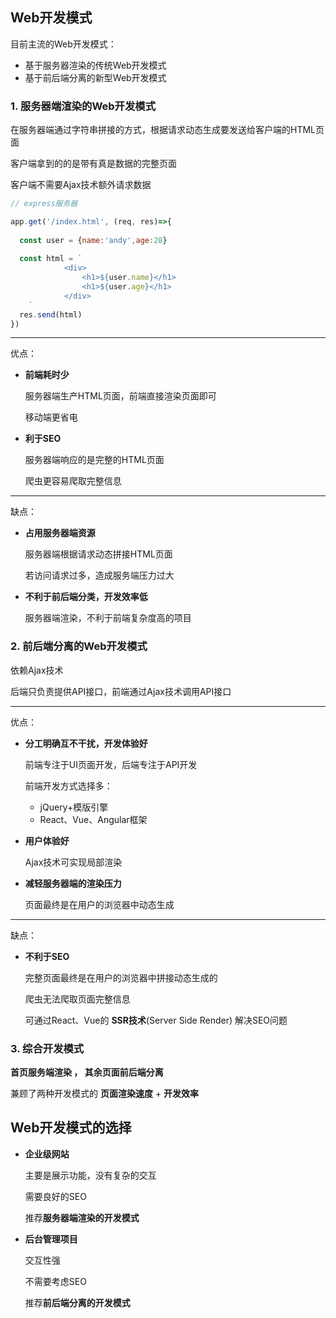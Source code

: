 ## Web开发模式

目前主流的Web开发模式：

- 基于服务器渲染的传统Web开发模式
- 基于前后端分离的新型Web开发模式



### 1. 服务器端渲染的Web开发模式

在服务器端通过字符串拼接的方式，根据请求动态生成要发送给客户端的HTML页面

客户端拿到的的是带有真是数据的完整页面

客户端不需要Ajax技术额外请求数据

```js
// express服务器

app.get('/index.html', (req, res)=>{
  
  const user = {name:'andy',age:28}
  
  const html = `
			<div>
				<h1>${user.name}</h1>
				<h1>${user.age}</h1>
			</div>
	`
  res.send(html)
})
```

---

优点：

- **前端耗时少**

  服务器端生产HTML页面，前端直接渲染页面即可

  移动端更省电

- **利于SEO**

  服务器端响应的是完整的HTML页面

  爬虫更容易爬取完整信息

---

缺点：

- **占用服务器端资源**

  服务器端根据请求动态拼接HTML页面

  若访问请求过多，造成服务端压力过大

- **不利于前后端分类，开发效率低**

  服务器端渲染，不利于前端复杂度高的项目





### 2. 前后端分离的Web开发模式

依赖Ajax技术

后端只负责提供API接口，前端通过Ajax技术调用API接口

---

优点：

- **分工明确互不干扰，开发体验好**

  前端专注于UI页面开发，后端专注于API开发

  前端开发方式选择多：

  - jQuery+模版引擎
  - React、Vue、Angular框架

- **用户体验好**

  Ajax技术可实现局部渲染

- **减轻服务器端的渲染压力**

  页面最终是在用户的浏览器中动态生成

---

缺点：

- **不利于SEO**

  完整页面最终是在用户的浏览器中拼接动态生成的

  爬虫无法爬取页面完整信息

  可通过React、Vue的 **SSR技术**(Server Side Render) 解决SEO问题







### 3. 综合开发模式

**首页服务端渲染 ， 其余页面前后端分离**

兼顾了两种开发模式的 **页面渲染速度** + **开发效率**









## Web开发模式的选择

- **企业级网站**

  主要是展示功能，没有复杂的交互

  需要良好的SEO

  推荐**服务器端渲染的开发模式**

- **后台管理项目**

  交互性强

  不需要考虑SEO

  推荐**前后端分离的开发模式**